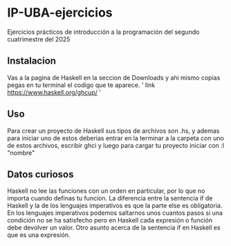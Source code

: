 # IP-UBA-ejercicios
Ejercicios prácticos de introducción a la programación del segundo cuatrimestre del 2025

## Instalacion
Vas a la pagina de Haskell en la seccion de Downloads y ahi mismo copias pegas en tu terminal el codigo que te aparece.
' link
    https://www.haskell.org/ghcup/
'

## Uso
Para crear un proyecto de Haskell sus tipos de archivos son .hs, y ademas para iniciar uno de estos deberias entrar en la terminar a la carpeta con uno de estos archivos, escribir ghci y luego para cargar tu proyecto iniciar con :l "nombre"

## Datos curiosos
Haskell no lee las funciones con un orden en particular, por lo que no importa cuando definas tu funcion.
La diferencia entre la sentencia if de Haskell y la de los lenguajes imperativos es que la parte else es obligatoria. En los lenguajes imperativos podemos saltarnos unos cuantos pasos si una condición no se ha satisfecho pero en Haskell cada expresión o función debe devolver un valor. Otro asunto acerca de la sentencia if en Haskell es que es una expresión.